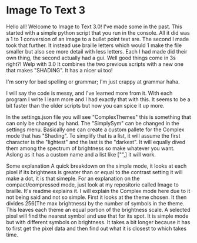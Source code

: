 # Image To Text 3
Hello all! Welcome to Image to Text 3.0! I've made some in the past. This started with a simple python script that you run in the console. All it did was a 1 to 1 conversion of an image to a bullet point text are. The second I made took that further. It instead use braille letters which would 1 make the file smaller but also see more detail with less letters. Each I had made did their own thing, the second actually had a gui. Well good things come in 3s right?! Welp with 3.0 It combines the two previous scripts with a new one that makes "SHADING". It has a nicer ui too!

I'm sorry for bad spelling or grammar; I'm just crappy at grammar haha.

I will say the code is messy, and I've learned more from it. With each program I write I learn more and I had exactly that with this. It seems to be a bit faster than the older scripts but now you can spice it up more.

In the settings.json file you will see "ComplexThemes" this is something that can only be changed by hand. The "SimplySym" can be changed in the settings menu. Basically one can create a custom pallete for the Complex mode that has "Shading". To simplify that is a list, it will assume the first character is the "lightest" and the last is the "darkest". It will equally dived them among the spectrum of brightness so make whatever you want. Aslong as it has a custom name and a list like ["<character>",] it will work.

 Some explanation
 A quick breakdown on the simple mode, it looks at each pixel if its brightness is greater than or equal to the contrast setting it will make a dot, it is that simeple.
 For an explanation on the compact/compressed mode, just look at my repositorie called Image to braille. It's readme explains it.
 I will explain the Complex mode here due to it not being said and not so simple. First it looks at the theme chosen. It then divides 256(The max brightness) by the number of symbols in the theme. This leaves each theme an equal portion of the brightness scale. A selected pixel will find the nearest symbol and use that for its spot. It is simple mode but with different symbols on brightness. It takes a bit longer because it has to first get the pixel data and then find out what it is closest to which takes time.
 
 
